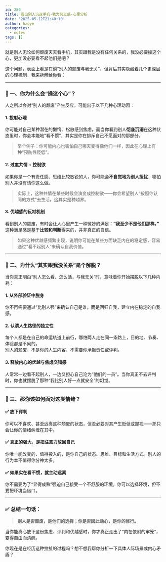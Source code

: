 ```yaml
---
id: 280
title: 看见别人沉迷手机-我为何反感-心里分析
date: '2025-05-12T21:40:10'
author: haoye
categories:
  - notes
tags: []
---
```


就是别人无论如何颓废天天看手机，其实跟我是没有任何关系的，我没必要操这个心，更加没必要看不起他们是吧？

这个问题，表面上看是在谈“别人的颓废与我无关”，但背后其实隐藏着几个更深层的心理机制，我来拆解给你看：

***

### 🧠 一、你为什么会“操这个心”？

人之所以会对“别人的颓废”产生反应，可能出于以下几种心理动因：

#### 1. **投射心理**

你可能对自己某种潜在的懒惰、松散感到焦虑，而当你看到别人**彻底沉溺**在这种状态里时，你会本能地“看不惯”，其实是你在排斥自己不愿面对的那部分。

> 举个例子：你可能内心也害怕自己哪天变得像他们一样，因此在心理上有种“预防性贬低”。

#### 2. **过度共情 + 控制欲**

如果你是一个有责任感、思维比较敏锐的人，你可能会**不自觉地为别人担忧**，哪怕别人并没有请你这么做。

> 实际上，这种共情在某些时候会演变成控制欲——你会希望别人“按照你认同的方式”去生活，这其实是种越界。

#### 3. **优越感的反衬机制**

看到别人的颓废，有时会让人心里产生一种微妙的满足：**“我至少不是他们那样。”**\
这种满足感是基于**比较和判断**得来的，并非真正的自信。

> 如果这种优越感频繁出现，说明你可能在某些方面缺乏内在的稳定感，容易通过“看不起别人”来确认自我价值。

***

### 💭 二、为什么“其实跟我没关系”是个解脱？

当你真正明白“别人怎么看、怎么活，与我无关”时，意味着你开始摆脱以下几种内耗：

#### 1. **从外部验证中脱身**

你不再需要通过“比别人强”来确认自己是谁，而是回归自我，建立内在稳定的自我感。

#### 2. **认清人生路径的独立性**

每个人都是在自己的命运轨道上前行，哪怕两人走在同一条路上，目的地、节奏、体验都是不同的。\
别人的颓废，不是你的人生内容，不需要你承担责任或评判。

#### 3. **释放内心的优越与焦虑交错感**

人常常一边看不起别人，一边又担心自己沦为“他们的一员”。当你真正不去评判时，你也就摆脱了那种“我比别人好一点就安全”的幻觉。

***

### 🌱 三、那你该如何面对这类情绪？

#### ✅ 放下评判

你可以不喜欢、甚至远离这种颓废的状态，但没必要对其产生贬低或鄙视——那只会让你的情绪纠缠在其中。

#### ✅ 真正的强大，是**把注意力放回自己**

你唯一能改变的、值得投入的，是你自己的状态、思维、目标和生活方式。别人的行为本不值得你分神太多。

#### ✅ 如果实在看不惯，就**主动远离**

你不需要为了“显得成熟”强迫自己接受一个不舒服的环境。你可以选择环境，但不要把环境当借口。

***

### ✅ 总结一句话：

> **别人是否颓废，是他们的选择；你是否因此动心，是你的修行。**

当你能真心放下这份焦虑、评判和优越感时，你才真正走出了“内在依附的牢笼”，变得自由而清醒。

你现在是在经历这种拉扯的过程吗？想不想我帮你分析一下具体人际场景或内心矛盾？
